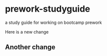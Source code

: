 # prework-studyguide

a study guide for working on bootcamp prework

Here is a new change

## Another change
